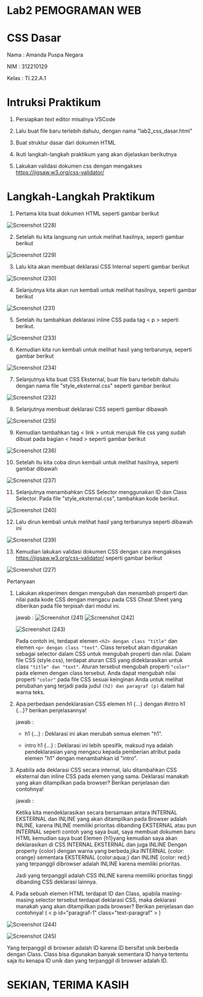# Lab2 PEMOGRAMAN WEB

# CSS Dasar

Nama    : Amanda Puspa Negara

NIM     : 312210129

Kelas   : TI.22.A.1

# Intruksi Praktikum

1. Persiapkan text editor misalnya VSCode
   
2. Lalu buat file baru terlebih dahulu, dengan nama "lab2_css_dasar.html"

3. Buat struktur dasar dari dokumen HTML

4. Ikuti langkah-langkah praktikum yang akan dijelaskan berikutnya

5. Lakukan validasi dokumen css dengan mengakses https://jigsaw.w3.org/css-validator/    

# Langkah-Langkah Praktikum

1. Pertama kita buat dokumen HTML seperti gambar berikut

![Screenshot (228)](https://github.com/amandaaaapn/Lab2Web/assets/115678845/299b41e7-7e4d-4c4c-875c-3054a02cb9f6)

2. Setelah itu kita langsung run untuk melihat hasilnya, seperti gambar berikut

![Screenshot (229)](https://github.com/amandaaaapn/Lab2Web/assets/115678845/6a506095-9e87-4f9b-92d0-590cb33b2b1e)

3. Lalu kita akan membuat deklarasi CSS Internal seperti gambar berikut

![Screenshot (230)](https://github.com/amandaaaapn/Lab2Web/assets/115678845/70031019-93d4-448b-8a68-e631d85aabd2)

4. Selanjutnya kita akan run kembali untuk melihat hasilnya, seperti gambar berikut

![Screenshot (231)](https://github.com/amandaaaapn/Lab2Web/assets/115678845/eb279728-8d1c-4fe4-b9de-ba89458405a6)

5. Setelah itu tambahkan deklarasi inline CSS pada tag < p > seperti berikut.

![Screenshot (233)](https://github.com/amandaaaapn/Lab2Web/assets/115678845/50cc6f61-ce18-47c5-bd5b-d484b786b966)

6. Kemudian kita run kembali untuk melihat hasil yang terbarunya, seperti gambar berikut

![Screenshot (234)](https://github.com/amandaaaapn/Lab2Web/assets/115678845/e545252f-a3a8-4e49-95d1-25937e926905)

7. Selanjutnya kita buat CSS Eksternal, buat file baru terlebih dahulu dengan nama file "style_eksternal.css" seperti gambar berikut

![Screenshot (232)](https://github.com/amandaaaapn/Lab2Web/assets/115678845/e288376e-c616-4ddf-b054-dc16d2c8e672)

8. Selanjutnya membuat deklarasi CSS seperti gambar dibawah

![Screenshot (235)](https://github.com/amandaaaapn/Lab2Web/assets/115678845/667555e0-29c1-46ac-9074-7dc5986063e5)

9. Kemudian tambahkan tag < link > untuk merujuk file css yang sudah dibuat pada bagian < head > seperti gambar berikut

![Screenshot (236)](https://github.com/amandaaaapn/Lab2Web/assets/115678845/66417d92-fcf2-4557-9316-9fb8d5849759)

10. Setelah itu kita coba dirun kembali untuk melihat hasilnya, seperti gambar dibawah

![Screenshot (237)](https://github.com/amandaaaapn/Lab2Web/assets/115678845/19035ebd-2627-44f6-b920-3421a685d652)

11. Selanjutnya menambahkan CSS Selector menggunakan ID dan Class Selector. Pada file "style_eksternal.css",
tambahkan kode berikut.

![Screenshot (240)](https://github.com/amandaaaapn/Lab2Web/assets/115678845/4cfbbc78-3350-45b0-9061-ce926b5b8009)

12. Lalu dirun kembali untuk melihat hasil yang terbarunya seperti dibawah ini

![Screenshot (239)](https://github.com/amandaaaapn/Lab2Web/assets/115678845/9ce429bf-6ed7-405e-b66f-87efb4de357d)

13. Kemudian lakukan validasi dokumen CSS dengan cara mengakses https://jigsaw.w3.org/css-validator/ seperti gambar berikut

![Screenshot (227)](https://github.com/amandaaaapn/Lab2Web/assets/115678845/08ffe9d2-2fa1-453f-94f1-53d751ca21c3)

Pertanyaan
1. Lakukan eksperimen dengan mengubah dan menambah properti dan nilai pada kode CSS
dengan mengacu pada CSS Cheat Sheet yang diberikan pada file terpisah dari modul ini.

   jawab :
![Screenshot (241)](https://github.com/amandaaaapn/Lab2Web/assets/115678845/e299ddd4-a0a3-4664-895a-26336ce66a8b)
![Screenshot (242)](https://github.com/amandaaaapn/Lab2Web/assets/115678845/9e420772-66c8-467c-af76-c27ed7c0f422)

   ![Screenshot (243)](https://github.com/amandaaaapn/Lab2Web/assets/115678845/c23eba50-c430-4044-999c-5f2431d113f3)

    Pada contoh ini, terdapat elemen `<h2> dengan class "title"` dan elemen `<p> dengan class "text"`. Class tersebut akan digunakan sebagai selector dalam CSS untuk mengubah properti dan nilai. Dalam file CSS (style.css), terdapat aturan CSS yang dideklarasikan untuk class `"title" dan "text"`. Aturan tersebut mengubah properti `"color"` pada elemen dengan class tersebut. Anda dapat mengubah nilai properti `"color"` pada file CSS sesuai keinginan Anda untuk melihat perubahan yang terjadi pada judul `(h2) dan paragraf (p)` dalam hal warna teks.

2. Apa perbedaan pendeklarasian CSS elemen h1 {...} dengan #intro h1 {...}? berikan
penjelasannya!

   jawab :

   - h1 {...} : Deklarasi ini akan merubah semua elemen "h1".

   - intro h1 {...} : Deklarasi ini lebih spesifik, maksud nya adalah pendeklarasian yang mengacu kepada 
     pemberian atribut pada elemen "h1" dengan menambahkan id "intro".

3. Apabila ada deklarasi CSS secara internal, lalu ditambahkan CSS eksternal dan inline CSS pada
elemen yang sama. Deklarasi manakah yang akan ditampilkan pada browser? Berikan
penjelasan dan contohnya!

   jawab :

   Ketika kita mendeklarasikan secara bersamaan antara INTERNAL EKSTERNAL dan INLINE yang akan ditampilkan 
   pada Browser adalah INLINE, karena INLINE memiliki prioritas dibanding EKSTERNAL atau pun INTERNAL 
   seperti contoh yang saya buat, saya membuat dokumen baru HTML kemudian saya buat Elemen {h1}yang 
   kemudian saya akan deklarasikan di CSS INTERNAL EKSTERNAL dan juga INLINE Dengan property {color} dengan 
   warna yang berbeda,jika INTERNAL {color: orange} sementara EKSTERNAL {color:aqua;} dan INLINE {color: 
   red;} yang terpanggil dibrowser adalah INLINE karena memiliki prioritas.

   Jadi yang terpanggil adalah CSS INLINE karena memiliki prioritas tinggi dibanding CSS deklarasi lainnya.
   
4. Pada sebuah elemen HTML terdapat ID dan Class, apabila masing-masing selector tersebut
terdapat deklarasi CSS, maka deklarasi manakah yang akan ditampilkan pada browser?
Berikan penjelasan dan contohnya!      (    < p id="paragraf-1" class="text-paragraf" >    )

![Screenshot (244)](https://github.com/amandaaaapn/Lab2Web/assets/115678845/277d7562-eccd-4e31-b6a5-ebeafc92b657)


![Screenshot (245)](https://github.com/amandaaaapn/Lab2Web/assets/115678845/967367e6-44e5-4cef-b71d-7008595c99a9)

Yang terpanggil di browser adalah ID karena ID bersifat unik berbeda dengan Class. Class bisa digunakan banyak sementara ID hanya tertentu saja itu kenapa ID unik dan yang terpanggil di browser adalah ID.

# SEKIAN, TERIMA KASIH
